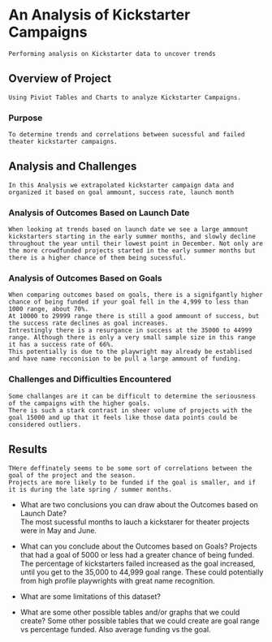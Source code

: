 # An Analysis of Kickstarter Campaigns
    Performing analysis on Kickstarter data to uncover trends
## Overview of Project
    Using Piviot Tables and Charts to analyze Kickstarter Campaigns.
### Purpose
    To determine trends and correlations between sucessful and failed theater kickstarter campaigns.
## Analysis and Challenges
    In this Analysis we extrapolated kickstarter campaign data and organized it based on goal ammount, success rate, launch month
### Analysis of Outcomes Based on Launch Date
    When looking at trends based on launch date we see a large ammount kickstarters starting in the early summer months, and slowly decline throughout the year until their lowest point in December. Not only are the more crowdfunded projects started in the early summer months but there is a higher chance of them being sucessful.
### Analysis of Outcomes Based on Goals
    When comparing outcomes based on goals, there is a signifgantly higher chance of being funded if your goal fell in the 4,999 to less than 1000 range, about 70%.
    At 10000 to 29999 range there is still a good ammount of success, but the success rate declines as goal increases.
    Intrestingly there is a resurgance in success at the 35000 to 44999 range. Although there is only a very small sample size in this range it has a success rate of 66%.
    This potentially is due to the playwright may already be establised and have name recconision to be pull a large ammount of funding.

### Challenges and Difficulties Encountered
    Some challanges are it can be difficult to determine the seriousness of the campaigns with the higher goals. 
    There is such a stark contrast in sheer volume of projects with the goal 15000 and up that it feels like those data points could be considered outliers.
    
## Results
    THere deffinately seems to be some sort of correlations between the goal of the project and the season. 
    Projects are more likely to be funded if the goal is smaller, and if it is during the late spring / summer months. 

- What are two conclusions you can draw about the Outcomes based on Launch Date?  
     The most sucessful months to lauch a kickstarer for theater projects were in May and June.
     
- What can you conclude about the Outcomes based on Goals?
     Projects that had a goal of 5000 or less had a greater chance of being funded. 
     The percentage of kickstarters failed increased as the goal increased, until you get to the 35,000 to 44,999 goal range.
     These could potentially from high profile playwrights with great name recognition. 
    
- What are some limitations of this dataset?
    
- What are some other possible tables and/or graphs that we could create?
    Some other possible tables that we could create are goal range vs percentage funded.
    Also average funding vs the goal. 
